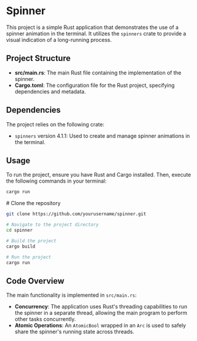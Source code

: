 # Spinner

This project is a simple Rust application that demonstrates the use of a spinner animation in the terminal. It utilizes the `spinners` crate to provide a visual indication of a long-running process.

## Project Structure

- **src/main.rs**: The main Rust file containing the implementation of the spinner.
- **Cargo.toml**: The configuration file for the Rust project, specifying dependencies and metadata.

## Dependencies

The project relies on the following crate:

- `spinners` version 4.1.1: Used to create and manage spinner animations in the terminal.

## Usage

To run the project, ensure you have Rust and Cargo installed. Then, execute the following commands in your terminal:

```bash
cargo run
```

# Clone the repository

```bash
git clone https://github.com/yourusername/spinner.git

# Navigate to the project directory
cd spinner

# Build the project
cargo build

# Run the project
cargo run
```

## Code Overview

The main functionality is implemented in `src/main.rs`:

- **Concurrency**: The application uses Rust's threading capabilities to run the spinner in a separate thread, allowing the main program to perform other tasks concurrently.
- **Atomic Operations**: An `AtomicBool` wrapped in an `Arc` is used to safely share the spinner's running state across threads.
